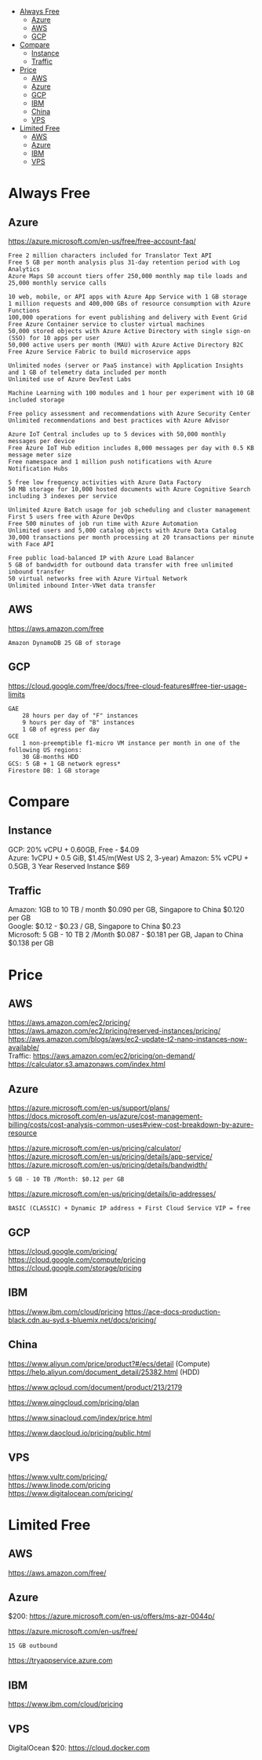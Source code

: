 <!-- TOC -->

- [Always Free](#always-free)
    - [Azure](#azure)
    - [AWS](#aws)
    - [GCP](#gcp)
- [Compare](#compare)
    - [Instance](#instance)
    - [Traffic](#traffic)
- [Price](#price)
    - [AWS](#aws-1)
    - [Azure](#azure-1)
    - [GCP](#gcp-1)
    - [IBM](#ibm)
    - [China](#china)
    - [VPS](#vps)
- [Limited Free](#limited-free)
    - [AWS](#aws-2)
    - [Azure](#azure-2)
    - [IBM](#ibm-1)
    - [VPS](#vps-1)

<!-- /TOC -->

# Always Free
## Azure
https://azure.microsoft.com/en-us/free/free-account-faq/

    Free 2 million characters included for Translator Text API
    Free 5 GB per month analysis plus 31-day retention period with Log Analytics    
    Azure Maps S0 account tiers offer 250,000 monthly map tile loads and 25,000 monthly service calls

    10 web, mobile, or API apps with Azure App Service with 1 GB storage
    1 million requests and 400,000 GBs of resource consumption with Azure Functions
    100,000 operations for event publishing and delivery with Event Grid
    Free Azure Container service to cluster virtual machines
    50,000 stored objects with Azure Active Directory with single sign-on (SSO) for 10 apps per user
    50,000 active users per month (MAU) with Azure Active Directory B2C
    Free Azure Service Fabric to build microservice apps
    
    Unlimited nodes (server or PaaS instance) with Application Insights and 1 GB of telemetry data included per month
    Unlimited use of Azure DevTest Labs

    Machine Learning with 100 modules and 1 hour per experiment with 10 GB included storage
    
    Free policy assessment and recommendations with Azure Security Center
    Unlimited recommendations and best practices with Azure Advisor

    Azure IoT Central includes up to 5 devices with 50,000 monthly messages per device
    Free Azure IoT Hub edition includes 8,000 messages per day with 0.5 KB message meter size
    Free namespace and 1 million push notifications with Azure Notification Hubs
    
    5 free low frequency activities with Azure Data Factory
    50 MB storage for 10,000 hosted documents with Azure Cognitive Search including 3 indexes per service

    Unlimited Azure Batch usage for job scheduling and cluster management
    First 5 users free with Azure DevOps
    Free 500 minutes of job run time with Azure Automation
    Unlimited users and 5,000 catalog objects with Azure Data Catalog
    30,000 transactions per month processing at 20 transactions per minute with Face API

    Free public load-balanced IP with Azure Load Balancer
    5 GB of bandwidth for outbound data transfer with free unlimited inbound transfer
    50 virtual networks free with Azure Virtual Network
    Unlimited inbound Inter-VNet data transfer

## AWS
https://aws.amazon.com/free

    Amazon DynamoDB 25 GB of storage

## GCP
https://cloud.google.com/free/docs/free-cloud-features#free-tier-usage-limits

    GAE
        28 hours per day of "F" instances
        9 hours per day of "B" instances
        1 GB of egress per day
    GCE
        1 non-preemptible f1-micro VM instance per month in one of the following US regions:
        30 GB-months HDD
    GCS: 5 GB + 1 GB network egress*
    Firestore DB: 1 GB storage
    
# Compare
## Instance
GCP: 20% vCPU + 0.60GB,	Free - $4.09  
Azure: 1vCPU + 0.5 GiB, $1.45/m(West US 2, 3-year)
Amazon: 5% vCPU + 0.5GB, 3 Year Reserved Instance $69  

## Traffic
Amazon: 1GB to 10 TB / month $0.090 per GB, Singapore to China 	$0.120 per GB  
Google: $0.12 - $0.23 / GB, Singapore to China $0.23  
Microsoft: 5 GB - 10 TB 2 /Month $0.087 - $0.181 per GB, Japan to China $0.138 per GB

# Price
## AWS
https://aws.amazon.com/ec2/pricing/  
https://aws.amazon.com/ec2/pricing/reserved-instances/pricing/
https://aws.amazon.com/blogs/aws/ec2-update-t2-nano-instances-now-available/  
Traffic: https://aws.amazon.com/ec2/pricing/on-demand/
https://calculator.s3.amazonaws.com/index.html

## Azure
https://azure.microsoft.com/en-us/support/plans/  
https://docs.microsoft.com/en-us/azure/cost-management-billing/costs/cost-analysis-common-uses#view-cost-breakdown-by-azure-resource  

https://azure.microsoft.com/en-us/pricing/calculator/   
https://azure.microsoft.com/en-us/pricing/details/app-service/  
https://azure.microsoft.com/en-us/pricing/details/bandwidth/

    5 GB - 10 TB /Month: $0.12 per GB

https://azure.microsoft.com/en-us/pricing/details/ip-addresses/

    BASIC (CLASSIC) + Dynamic IP address + First Cloud Service VIP = free

## GCP
https://cloud.google.com/pricing/  
https://cloud.google.com/compute/pricing  
https://cloud.google.com/storage/pricing

## IBM
https://www.ibm.com/cloud/pricing
https://ace-docs-production-black.cdn.au-syd.s-bluemix.net/docs/pricing/

## China
https://www.aliyun.com/price/product?#/ecs/detail (Compute)  
https://help.aliyun.com/document_detail/25382.html (HDD)  

https://www.qcloud.com/document/product/213/2179  

https://www.qingcloud.com/pricing/plan

https://www.sinacloud.com/index/price.html   

https://www.daocloud.io/pricing/public.html  

## VPS
https://www.vultr.com/pricing/  
https://www.linode.com/pricing   
https://www.digitalocean.com/pricing/  


# Limited Free 
## AWS
https://aws.amazon.com/free/  

## Azure
$200: https://azure.microsoft.com/en-us/offers/ms-azr-0044p/  

https://azure.microsoft.com/en-us/free/

    15 GB outbound

https://tryappservice.azure.com  

## IBM
https://www.ibm.com/cloud/pricing

## VPS
DigitalOcean $20: https://cloud.docker.com

